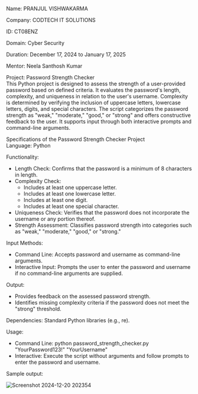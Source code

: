 Name: PRANJUL VISHWAKARMA

Company: CODTECH IT SOLUTIONS

ID: CT08ENZ

Domain: Cyber Security

Duration: December 17, 2024 to January 17, 2025

Mentor: Neela Santhosh Kumar

Project: Password Strength Checker  
This Python project is designed to assess the strength of a user-provided password based on defined criteria. It evaluates the password's length, complexity, and uniqueness in relation to the user's username. Complexity is determined by verifying the inclusion of uppercase letters, lowercase letters, digits, and special characters. The script categorizes the password strength as "weak," "moderate," "good," or "strong" and offers constructive feedback to the user. It supports input through both interactive prompts and command-line arguments.

Specifications of the Password Strength Checker Project  
Language: Python

Functionality:

- Length Check: Confirms that the password is a minimum of 8 characters in length.  
- Complexity Check:
  - Includes at least one uppercase letter.
  - Includes at least one lowercase letter.
  - Includes at least one digit.
  - Includes at least one special character.
- Uniqueness Check: Verifies that the password does not incorporate the username or any portion thereof.  
- Strength Assessment: Classifies password strength into categories such as "weak," "moderate," "good," or "strong."  

Input Methods:

- Command Line: Accepts password and username as command-line arguments.  
- Interactive Input: Prompts the user to enter the password and username if no command-line arguments are supplied.  

Output:

- Provides feedback on the assessed password strength.  
- Identifies missing complexity criteria if the password does not meet the "strong" threshold.  

Dependencies: Standard Python libraries (e.g., re).

Usage:  
- Command Line: python password_strength_checker.py "YourPassword123!" "YourUsername"  
- Interactive: Execute the script without arguments and follow prompts to enter the password and username.  

Sample output:

![Screenshot 2024-12-20 202354](https://github.com/user-attachments/assets/4a889bc4-0142-4070-baab-75796b8d0a1a)

